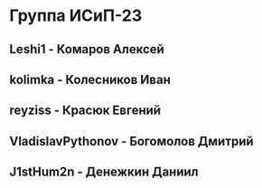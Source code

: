 # __Группа ИСиП-23__

## Leshi1 - Комаров Алексей

## kolimka - Колесников Иван

## reyziss - Красюк Евгений

## VladislavPythonov - Богомолов Дмитрий

## J1stHum2n - Денежкин Даниил


